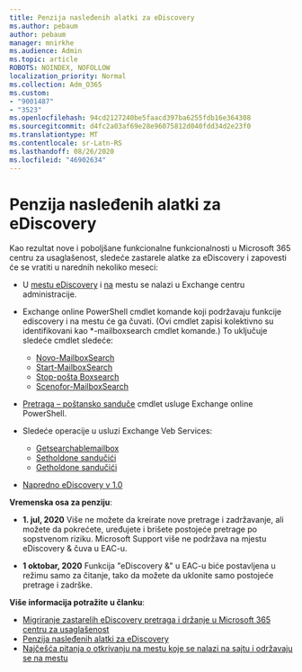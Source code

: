 ```yaml
---
title: Penzija nasleđenih alatki za eDiscovery
ms.author: pebaum
author: pebaum
manager: mnirkhe
ms.audience: Admin
ms.topic: article
ROBOTS: NOINDEX, NOFOLLOW
localization_priority: Normal
ms.collection: Adm_O365
ms.custom:
- "9001487"
- "3523"
ms.openlocfilehash: 94cd2127240be5faacd397ba6255fdb16e364308
ms.sourcegitcommit: d4fc2a03af69e28e96075812d040fdd34d2e23f0
ms.translationtype: MT
ms.contentlocale: sr-Latn-RS
ms.lasthandoff: 08/26/2020
ms.locfileid: "46902634"
---
```

# <a name="retirement-of-legacy-ediscovery-tools"></a>Penzija nasleđenih alatki za eDiscovery

Kao rezultat nove i poboljšane funkcionalne funkcionalnosti u Microsoft 365 centru za usaglašenost, sledeće zastarele alatke za eDiscovery i zapovesti će se vratiti u narednih nekoliko meseci:

- U [mestu eDiscovery](https://docs.microsoft.com/exchange/security-and-compliance/in-place-ediscovery/in-place-ediscovery) i [na](https://docs.microsoft.com/exchange/security-and-compliance/create-or-remove-in-place-holds) mestu se nalazi u Exchange centru administracije.

- Exchange online PowerShell cmdlet komande koji podržavaju funkcije ediscovery i na mestu će ga čuvati. (Ovi cmdlet zapisi kolektivno su identifikovani kao *-mailboxsearch cmdlet komande.) To uključuje sledeće cmdlet sledeće:

    - [Novo-MailboxSearch](https://docs.microsoft.com/powershell/module/exchange/policy-and-compliance-content-search/new-mailboxsearch)
    - [Start-MailboxSearch](https://docs.microsoft.com/powershell/module/exchange/policy-and-compliance-content-search/start-mailboxsearch)
    - [Stop-pošta Boxsearch](https://docs.microsoft.com/powershell/module/exchange/policy-and-compliance-content-search/stop-mailboxsearch)
    - [Scenofor-MailboxSearch](https://docs.microsoft.com/powershell/module/exchange/policy-and-compliance-content-search/set-mailboxsearch)

- [Pretraga – poštansko sanduče](https://docs.microsoft.com/powershell/module/exchange/mailboxes/search-mailbox?view=exchange-ps) cmdlet usluge Exchange online PowerShell.
- Sledeće operacije u usluzi Exchange Veb Services:
    - [Getsearchablemailbox](https://docs.microsoft.com/exchange/client-developer/web-service-reference/getsearchablemailboxes-operation)
    - [Setholdone sandučići](https://docs.microsoft.com/exchange/client-developer/web-service-reference/setholdonmailboxes-operation)
    - [Getholdone sandučići](https://docs.microsoft.com/exchange/client-developer/web-service-reference/getholdonmailboxes-operation)

- [Napredno eDiscovery v 1.0](https://docs.microsoft.com/microsoft-365/compliance/office-365-advanced-ediscovery)

**Vremenska osa za penziju**:
- **1. jul, 2020** Više ne možete da kreirate nove pretrage i zadržavanje, ali možete da pokrećete, uređujete i brišete postojeće pretrage po sopstvenom riziku. Microsoft Support više ne podržava na mjestu eDiscovery & čuva u EAC-u.
    
- **1 oktobar, 2020** Funkcija "eDiscovery &" u EAC-u biće postavljena u režimu samo za čitanje, tako da možete da uklonite samo postojeće pretrage i zadrške.

**Više informacija potražite u članku**:

 - [Migriranje zastarelih eDiscovery pretraga i držanje u Microsoft 365 centru za usaglašenost](https://docs.microsoft.com/microsoft-365/compliance/migrate-legacy-ediscovery-searches-and-holds)
 - [Penzija nasleđenih alatki za eDiscovery](https://docs.microsoft.com/microsoft-365/compliance/legacy-ediscovery-retirement)
 - [Najčešća pitanja o otkrivanju na mestu koje se nalazi na sajtu i održavaju se na mestu](https://docs.microsoft.com/microsoft-365/compliance/legacy-ediscovery-retirement#faqs-about-in-place-ediscovery-and-in-place-holds)




